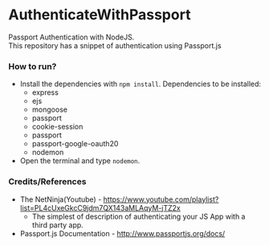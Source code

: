# AuthenticateWithPassport

Passport Authentication with NodeJS. </br>
This repository has a snippet of authentication using Passport.js

### How to run?
* Install the dependencies with `npm install`. Dependencies to be installed:
  * express
  * ejs
  * mongoose
  * passport
  * cookie-session
  * passport
  * passport-google-oauth20
  * nodemon
* Open the terminal and type `nodemon`.

### Credits/References
* The NetNinja(Youtube) - https://www.youtube.com/playlist?list=PL4cUxeGkcC9jdm7QX143aMLAqyM-jTZ2x
  * The simplest of description of authenticating your JS App with a third party app.
* Passport.js Documentation - http://www.passportjs.org/docs/
